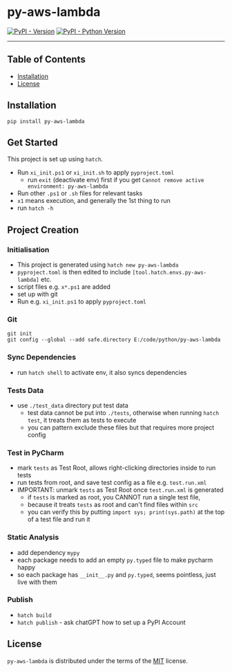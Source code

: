 # py-aws-lambda

[![PyPI - Version](https://img.shields.io/pypi/v/py-aws-lambda.svg)](https://pypi.org/project/py-aws-lambda)
[![PyPI - Python Version](https://img.shields.io/pypi/pyversions/py-aws-lambda.svg)](https://pypi.org/project/py-aws-lambda)

-----

## Table of Contents

- [Installation](#installation)
- [License](#license)

## Installation

```console
pip install py-aws-lambda
```

## Get Started

This project is set up using `hatch`. 
* Run `xi_init.ps1` or `xi_init.sh` to apply `pyproject.toml`
  - run `exit` (deactivate env) first if you get `Cannot remove active environment: py-aws-lambda`  
* Run other `.ps1` or `.sh` files for relevant tasks
* `x1` means execution, and generally the 1st thing to run
* run `hatch -h` 

## Project Creation

### Initialisation
* This project is generated using `hatch new py-aws-lambda`
* `pyproject.toml` is then edited to include `[tool.hatch.envs.py-aws-lambda]` etc.
* script files e.g. `x*.ps1` are added 
* set up with git 
* Run e.g. `xi_init.ps1` to apply `pyproject.toml`

### Git

```shell
git init
git config --global --add safe.directory E:/code/python/py-aws-lambda
```

### Sync Dependencies
* run `hatch shell` to activate env, it also syncs dependencies

### Tests Data
* use `./test_data` directory put test data
  * test data cannot be put into `./tests`, otherwise when running `hatch test`, it treats them as tests to execute
  * you can pattern exclude these files but that requires more project config

### Test in PyCharm
* mark `tests` as Test Root, allows right-clicking directories inside to run tests
* run tests from root, and save test config as a file e.g. `test.run.xml`
* IMPORTANT: unmark `tests` as Test Root once `test.run.xml` is generated
  - if `tests` is marked as root, you CANNOT run a single test file, 
  - because it treats `tests` as root and can't find files within `src`
  - you can verify this by putting `import sys; print(sys.path)` at the top of a test file and run it

### Static Analysis
* add dependency `mypy`
* each package needs to add an empty `py.typed` file to make pycharm happy
* so each package has `__init__.py` and `py.typed`, seems pointless, just live with them

### Publish
* `hatch build`
* `hatch publish` - ask chatGPT how to set up a PyPI Account

## License

`py-aws-lambda` is distributed under the terms of the [MIT](https://spdx.org/licenses/MIT.html) license.
